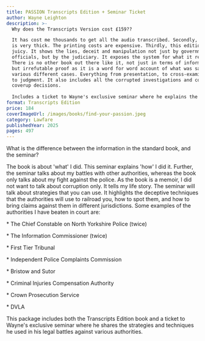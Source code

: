 ```yaml
---
title: PASSION Transcripts Edition + Seminar Ticket
author: Wayne Leighton
description: >-
  Why does the Transcripts Version cost £159??

  It has cost me thousands to get all the audio transcribed. Secondly, the book
  is very thick. The printing costs are expensive. Thirdly, this edition is
  juicy. It shows the lies, deceit and manipulation not just by government
  officials, but by the judiciary. It exposes the system for what it really is.
  There is no other book out there like it, not just in terms of information,
  but irrefutable proof as it is a word for word account of what was said in the
  various different cases. Everything from presentation, to cross-examination,
  to judgment. It also includes all the corrupted investigations and complaint
  coverup decisions.
  
  Includes a ticket to Wayne's exclusive seminar where he explains the strategies and techniques used in his legal battles.
format: Transcripts Edition
price: 184
coverImageUrl: /images/books/find-your-passion.jpeg
category: Lawfare
publishedYear: 2025
pages: 497
---
```


What is the difference between the information in the standard book, and the seminar?

The book is about 'what' I did. This seminar explains 'how' I did it. Further, the seminar talks about my battles with other authorities, whereas the book only talks about my fight against the police. As the book is a memoir, I did not want to talk about corruption only. It tells my life story. The seminar will talk about strategies that you can use. It highlights the deceptive techniques that the authorities will use to railroad you, how to spot them, and how to bring claims against them in different jurisdictions. Some examples of the authorities I have beaten in court are:

\*  The Chief Constable on North Yorkshire Police (twice)

\*  The Information Commissioner (twice)

\*  First Tier Tribunal 

\*  Independent Police Complaints Commission

\*  Bristow and Sutor

\*  Criminal Injuries Compensation Authority

\*  Crown Prosecution Service

\*  DVLA

This package includes both the Transcripts Edition book and a ticket to Wayne's exclusive seminar where he shares the strategies and techniques he used in his legal battles against various authorities.